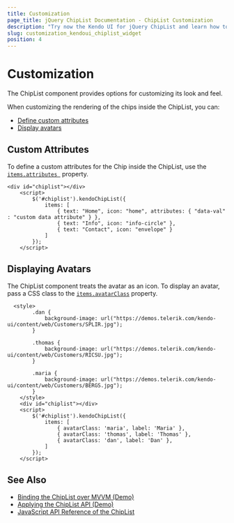 ```yaml
---
title: Customization
page_title: jQuery ChipList Documentation - ChipList Customization
description: "Try now the Kendo UI for jQuery ChipList and learn how to customize it by defining avatars and custom attributes."
slug: customization_kendoui_chiplist_widget
position: 4
---
```


# Customization

The ChipList component provides options for customizing its look and feel.

When customizing the rendering of the chips inside the ChipList, you can:

* [Define custom attributes](#define-custom-attributes)
* [Display avatars](#displaying-avatars)

## Custom Attributes

To define a custom attributes for the Chip inside the ChipList, use the [`items.attributes `](api/javascript/ui/chiplist/configuration/items.attributes) property.

```dojo
<div id="chiplist"></div>
    <script>
        $('#chiplist').kendoChipList({
            items: [
                { text: "Home", icon: "home", attributes: { "data-val" : "custom data attribute" } },
                { text: "Info", icon: "info-circle" },
                { text: "Contact", icon: "envelope" }
            ]
        });
    </script>
```

## Displaying Avatars

The ChipList component treats the avatar as an icon. To display an avatar, pass a CSS class to the [`items.avatarClass`](api/javascript/ui/chiplist/configuration/items.avatarClass) property.


```dojo
  <style>
        .dan {
            background-image: url("https://demos.telerik.com/kendo-ui/content/web/Customers/SPLIR.jpg");
        }

        .thomas {
            background-image: url("https://demos.telerik.com/kendo-ui/content/web/Customers/RICSU.jpg");
        }

        .maria {
            background-image: url("https://demos.telerik.com/kendo-ui/content/web/Customers/BERGS.jpg");
        }
    </style>
    <div id="chiplist"></div>
    <script>
        $('#chiplist').kendoChipList({
            items: [
                { avatarClass: 'maria', label: 'Maria' },
                { avatarClass: 'thomas', label: 'Thomas' },
                { avatarClass: 'dan', label: 'Dan' },
            ]
        });
    </script>
```

## See Also

* [Binding the ChipList over MVVM (Demo)](https://demos.telerik.com/kendo-ui/chiplist/mvvm)
* [Applying the ChipList API (Demo)](https://demos.telerik.com/kendo-ui/chiplist/api)
* [JavaScript API Reference of the ChipList](/api/javascript/ui/chiplist)
